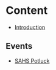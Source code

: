 # Content

* [Introduction](README.md)

## Events

* [SAHS Potluck](2017-06-11-Annual-SAHS-Potluck-to-be-held-August-14.md)



